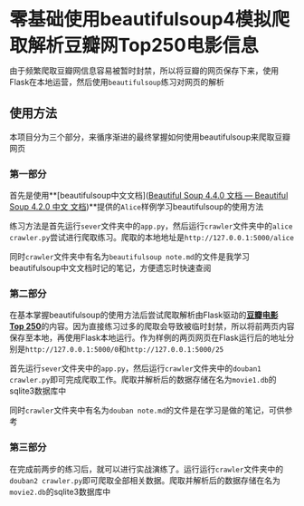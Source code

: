 **<font size=6>零基础使用beautifulsoup4模拟爬取解析豆瓣网Top250电影信息</font>**

由于频繁爬取豆瓣网信息容易被暂时封禁，所以将豆瓣的网页保存下来，使用Flask在本地运营，然后使用`beautifulsoup`练习对网页的解析

## 使用方法

本项目分为三个部分，来循序渐进的最终掌握如何使用beautifulsoup来爬取豆瓣网页

### 第一部分

首先是使用**[beautifulsoup中文文档]([Beautiful Soup 4.4.0 文档 — Beautiful Soup 4.2.0 中文 文档](https://beautifulsoup.readthedocs.io/zh_CN/v4.4.0/#))**提供的`Alice`样例学习beautifulsoup的使用方法

练习方法是首先运行`sever`文件夹中的`app.py`，然后运行`crawler`文件夹中的`alice crawler.py`尝试进行爬取练习。爬取的本地地址是`http://127.0.0.1:5000/alice`

同时`crawler`文件夹中有名为`beautifulsoup note.md`的文件是我学习beautifulsoup中文文档时记的笔记，方便遗忘时快速查阅

### 第二部分

在基本掌握beautifulsoup的使用方法后尝试爬取解析由Flask驱动的[**豆瓣电影 Top 250**](https://movie.douban.com/top250)的内容。因为直接练习过多的爬取会导致被临时封禁，所以将前两页内容保存至本地，再使用Flask本地运行。作为样例的两页网页在Flask运行后的地址分别是`http://127.0.0.1:5000/0`和`http://127.0.0.1:5000/25`

首先运行`sever`文件夹中的`app.py`，然后运行`crawler`文件夹中的`douban1 crawler.py`即可完成爬取工作。爬取并解析后的数据存储在名为`movie1.db`的sqlite3数据库中

同时`crawler`文件夹中有名为`douban note.md`的文件是在学习是做的笔记，可供参考

### 第三部分

在完成前两步的练习后，就可以进行实战演练了。运行运行`crawler`文件夹中的`douban2 crawler.py`即可爬取全部相关数据。爬取并解析后的数据存储在名为`movie2.db`的sqlite3数据库中





